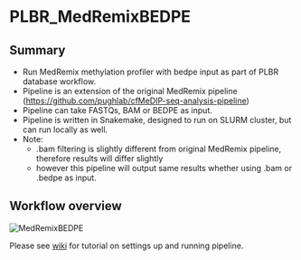 # PLBR_MedRemixBEDPE

## Summary

- Run MedRemix methylation profiler with bedpe input as part of PLBR database workflow.
- Pipeline is an extension of the original MedRemix pipeline (https://github.com/pughlab/cfMeDIP-seq-analysis-pipeline)
- Pipeline can take FASTQs, BAM or BEDPE as input.
- Pipeline is written in Snakemake, designed to run on SLURM cluster, but can run locally as well.
- Note: 
  - .bam filtering is slightly different from original MedRemix pipeline, therefore results will differ slightly
  - however this pipeline will output same results whether using .bam or .bedpe as input.

## Workflow overview

![MedRemixBEDPE](https://user-images.githubusercontent.com/98410560/168604501-ce838357-b058-4df8-b6f7-cd4c1293e22d.png)

Please see [wiki](https://github.com/mhanbioinfo/PLBR_MedRemixBEDPE/wiki) for tutorial on settings up and running pipeline.
